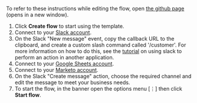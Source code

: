To refer to these instructions while editing the flow, open [the github page](https://github.com/ot4i/app-connect-templates/blob/master/resources/markdown/Create%20new%20leads%20in%20Marketo%20by%20capturing%20lead%20names%20and%20details%20in%20Slack_instructions.md) (opens in a new window).

1. Click **Create flow** to start using the template.
1. Connect to your [Slack account](https://developer.ibm.com/integration/docs/app-connect/how-to-guides-for-apps/use-ibm-app-connect-slack/).
1. On the Slack "New message" event, copy the callback URL to the clipboard, and create a custom slash command called '/customer'. For more information on how to do this, see the [tutorial](https://developer.ibm.com/integration/docs/app-connect/tutorials-for-ibm-app-connect/creating-event-driven-flow-can-use-slack-perform-action-another-application/) on using slack to perform an action in another application.
1. Connect to your [Google Sheets account](https://developer.ibm.com/integration/docs/app-connect/how-to-guides-for-apps/use-ibm-app-connect-google-sheets/).
1. Connect to your [Marketo account](https://developer.ibm.com/integration/docs/app-connect/how-to-guides-for-apps/use-ibm-app-connect-marketo/).
1. On the Slack "Create message" action, choose the required channel and edit the message to meet your business needs.
1. To start the flow, in the banner open the options menu [&#8942;] then click **Start flow**.
